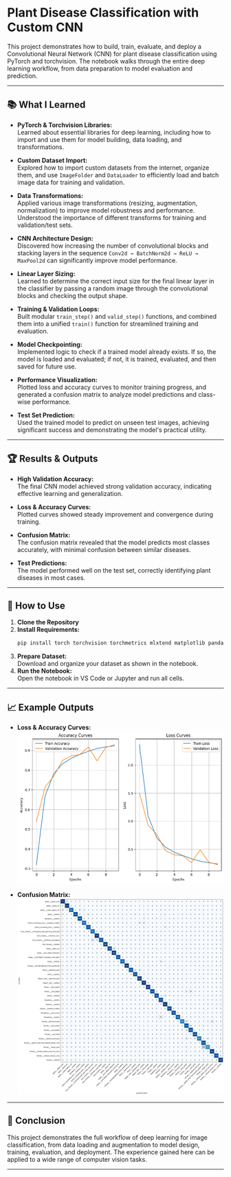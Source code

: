 # Plant Disease Classification with Custom CNN

This project demonstrates how to build, train, evaluate, and deploy a Convolutional Neural Network (CNN) for plant disease classification using PyTorch and torchvision. The notebook walks through the entire deep learning workflow, from data preparation to model evaluation and prediction.

---

## 📚 What I Learned

- **PyTorch & Torchvision Libraries:**  
  Learned about essential libraries for deep learning, including how to import and use them for model building, data loading, and transformations.

- **Custom Dataset Import:**  
  Explored how to import custom datasets from the internet, organize them, and use `ImageFolder` and `DataLoader` to efficiently load and batch image data for training and validation.

- **Data Transformations:**  
  Applied various image transformations (resizing, augmentation, normalization) to improve model robustness and performance. Understood the importance of different transforms for training and validation/test sets.

- **CNN Architecture Design:**  
  Discovered how increasing the number of convolutional blocks and stacking layers in the sequence `Conv2d → BatchNorm2d → ReLU → MaxPool2d` can significantly improve model performance.

- **Linear Layer Sizing:**  
  Learned to determine the correct input size for the final linear layer in the classifier by passing a random image through the convolutional blocks and checking the output shape.

- **Training & Validation Loops:**  
  Built modular `train_step()` and `valid_step()` functions, and combined them into a unified `train()` function for streamlined training and evaluation.

- **Model Checkpointing:**  
  Implemented logic to check if a trained model already exists. If so, the model is loaded and evaluated; if not, it is trained, evaluated, and then saved for future use.

- **Performance Visualization:**  
  Plotted loss and accuracy curves to monitor training progress, and generated a confusion matrix to analyze model predictions and class-wise performance.

- **Test Set Prediction:**  
  Used the trained model to predict on unseen test images, achieving significant success and demonstrating the model's practical utility.

---

## 🏆 Results & Outputs

- **High Validation Accuracy:**  
  The final CNN model achieved strong validation accuracy, indicating effective learning and generalization.

- **Loss & Accuracy Curves:**  
  Plotted curves showed steady improvement and convergence during training.

- **Confusion Matrix:**  
  The confusion matrix revealed that the model predicts most classes accurately, with minimal confusion between similar diseases.

- **Test Predictions:**  
  The model performed well on the test set, correctly identifying plant diseases in most cases.

---

## 🚀 How to Use

1. **Clone the Repository**
2. **Install Requirements:**  
   ```bash
   pip install torch torchvision torchmetrics mlxtend matplotlib pandas
   ```
3. **Prepare Dataset:**  
   Download and organize your dataset as shown in the notebook.
4. **Run the Notebook:**  
   Open the notebook in VS Code or Jupyter and run all cells.

---

## 📈 Example Outputs

- **Loss & Accuracy Curves:**  
  ![Loss and Accuracy Curves](https://github.com/Ameyo10/Plant-Disease-detectection-model-using-CNN/blob/main/Loss%20and%20Accuracy%20curve%20of%20my%20model_training.png)

- **Confusion Matrix:**  
  ![Confusion Matrix](https://github.com/Ameyo10/Plant-Disease-detectection-model-using-CNN/blob/main/Confusion%20Matrix%20of%20my%20model.png)

---

## 📝 Conclusion

This project demonstrates the full workflow of deep learning for image classification, from data loading and augmentation to model design, training, evaluation, and deployment. The experience gained here can be applied to a wide range of computer vision tasks.

---
